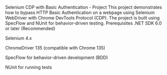 Selenium CDP with Basic Authentication - Project
This project demonstrates how to bypass HTTP Basic Authentication on a webpage using Selenium WebDriver with Chrome DevTools Protocol (CDP). The project is built using SpecFlow and NUnit for behavior-driven testing.
Prerequisites
.NET SDK 6.0 or later (Recommended)

Selenium 4.x

ChromeDriver 135 (compatible with Chrome 135)

SpecFlow for behavior-driven development (BDD)

NUnit for running tests

